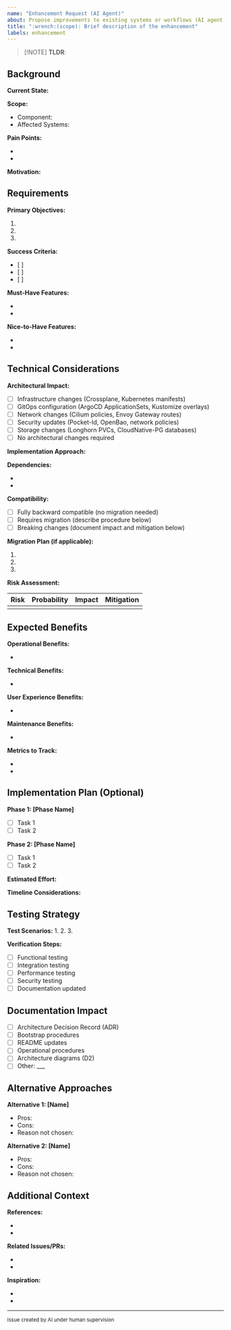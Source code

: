 ```yaml
---
name: "Enhancement Request (AI Agent)"
about: Propose improvements to existing systems or workflows (AI agent version)
title: ":wrench:(scope): Brief description of the enhancement"
labels: enhancement
---
```


<!--
AI GUIDANCE: This template is optimized for AI agents proposing infrastructure enhancements.

KEY PRINCIPLES:
1. Clearly articulate the problem being solved, not just the solution
2. Provide comprehensive technical details - this guides implementation
3. Consider architecture impact and integration points
4. Document benefits and trade-offs objectively
5. Replace <scope> with actual scope (project:amiya.akn, catalog:crossplane, etc.)

ENHANCEMENT TYPES:
- Performance optimization: Improving speed, resource usage, or efficiency
- Security hardening: Adding security controls or reducing attack surface
- Maintainability: Simplifying configuration, improving observability
- Feature addition: New capabilities that enhance existing systems
- Infrastructure improvement: Upgrading or modernizing infrastructure components

TECHNICAL CONTEXT:
- GitOps via ArgoCD for declarative deployments
- Talos Linux for Kubernetes distribution
- Pocket-Id for SSO/OIDC authentication
- OpenBao for secrets management
- Cilium for network policies and microsegmentation
- Envoy Gateway for ingress and routing
- Cloudflare Tunnel for secure public exposure
- Longhorn for persistent storage
- CloudNative-PG for PostgreSQL databases

IMPORTANT: Be specific about implementation approach - vague proposals are hard to execute.
-->

> \[!NOTE]
> **TLDR**: <!-- One sentence: "Enhance [component] to [improvement] for [benefit]" -->

## Background

<!-- AI: Provide context for why this enhancement is valuable. -->

**Current State:**

<!-- AI: Describe how things work today. Be specific about:
     - Current implementation/configuration
     - Existing limitations or constraints
     - Current pain points users experience
-->

**Scope:**

* Component: <!-- AI: Use exact scope format from .commitlintrc.js -->
* Affected Systems: <!-- AI: List all clusters, apps, or infrastructure that will change -->

**Pain Points:**

<!-- AI: List concrete problems with the current state:
     - Performance bottlenecks
     - Security gaps
     - Operational difficulties
     - User experience issues
-->

*
*

**Motivation:**

<!-- AI: Explain why NOW is the right time for this enhancement.
     What changed? What triggered this proposal?
-->

## Requirements

<!-- AI: Define what success looks like for this enhancement. -->

**Primary Objectives:**

<!-- AI: List 2-4 specific, measurable goals.
     Example: "Reduce backup time from 2h to 30min" not just "Improve performance"
-->

1.
2.
3.

**Success Criteria:**

<!-- AI: Define measurable outcomes. How will we verify success?
     Include metrics, tests, or observable improvements.
-->

* \[ ]
* \[ ]
* \[ ]

**Must-Have Features:**

<!-- AI: Critical requirements that MUST be included.
     Distinguish from nice-to-haves.
-->

*
*

**Nice-to-Have Features:**

<!-- AI: Optional features that add value but aren't blockers. -->

*
*

## Technical Considerations

<!-- AI: Provide detailed technical analysis of the implementation. -->

**Architectural Impact:**

<!-- AI: Check [x] all areas this enhancement will affect. -->

* [ ] Infrastructure changes (Crossplane, Kubernetes manifests)
* [ ] GitOps configuration (ArgoCD ApplicationSets, Kustomize overlays)
* [ ] Network changes (Cilium policies, Envoy Gateway routes)
* [ ] Security updates (Pocket-Id, OpenBao, network policies)
* [ ] Storage changes (Longhorn PVCs, CloudNative-PG databases)
* [ ] No architectural changes required

**Implementation Approach:**

<!-- AI: Describe HOW this will be implemented. Include:
     - Technologies/tools to use
     - Step-by-step high-level approach
     - Integration points with existing systems
     - Configuration changes needed
-->

**Dependencies:**

<!-- AI: List all dependencies for this enhancement:
     - New services or applications needed
     - Infrastructure prerequisites
     - External integrations
     - Specific versions or compatibility requirements
-->

*
*

**Compatibility:**

<!-- AI: Assess backward compatibility impact. -->

* [ ] Fully backward compatible (no migration needed)
* [ ] Requires migration (describe procedure below)
* [ ] Breaking changes (document impact and mitigation below)

**Migration Plan (if applicable):**

<!-- Steps to transition from current to enhanced state -->

1.
2.
3.

**Risk Assessment:**

<!-- Potential risks and mitigation strategies -->

| Risk | Probability | Impact | Mitigation |
| ---- | ----------- | ------ | ---------- |
|      |             |        |            |

## Expected Benefits

<!-- Value proposition and impact assessment -->

**Operational Benefits:**

*

**Technical Benefits:**

*

**User Experience Benefits:**

*

**Maintenance Benefits:**

*

**Metrics to Track:**

<!-- How to measure the improvement after implementation -->

*
*

## Implementation Plan (Optional)

<!-- If you have specific implementation ideas, outline them here -->

**Phase 1: \[Phase Name]**

* [ ] Task 1
* [ ] Task 2

**Phase 2: \[Phase Name]**

* [ ] Task 1
* [ ] Task 2

**Estimated Effort:**

<!-- Small / Medium / Large / XL -->

**Timeline Considerations:**

<!-- Any time constraints or dependencies on external factors -->

## Testing Strategy

<!-- How should this enhancement be validated? -->

**Test Scenarios:**
1\.
2.
3\.

**Verification Steps:**

* [ ] Functional testing
* [ ] Integration testing
* [ ] Performance testing
* [ ] Security testing
* [ ] Documentation updated

## Documentation Impact

<!-- What documentation needs to be created or updated? -->

* [ ] Architecture Decision Record (ADR)
* [ ] Bootstrap procedures
* [ ] README updates
* [ ] Operational procedures
* [ ] Architecture diagrams (D2)
* [ ] Other: \_\_\_

## Alternative Approaches

<!-- Other solutions considered and why they were not chosen -->

**Alternative 1: \[Name]**

* Pros:
* Cons:
* Reason not chosen:

**Alternative 2: \[Name]**

* Pros:
* Cons:
* Reason not chosen:

## Additional Context

<!-- Any other relevant information, references, or inspiration -->

**References:**

<!-- Related documentation, GitHub issues, blog posts, etc. -->

*
*

**Related Issues/PRs:**

<!-- Link to related issues or pull requests -->

*
*

**Inspiration:**

<!-- AI: Share sources that inspired this proposal:
     - Similar implementations in other projects
     - Blog posts or articles
     - Upstream feature requests
     - Community discussions
-->

*
*

***

<sub>Issue created by AI under human supervision</sub>
